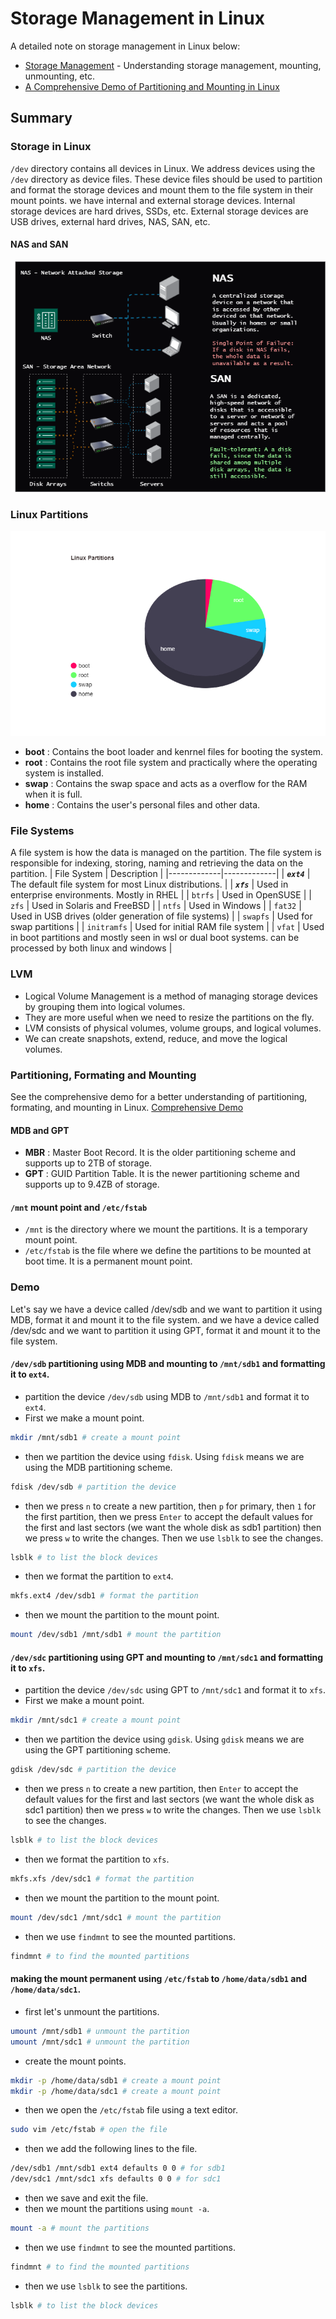 # Storage Management in Linux
A detailed note on storage management in Linux below:
- [Storage Management](/2-usergrouppermissions/3-storagemgmt/storage.md) - Understanding storage management, mounting, unmounting, etc.
- [A Comprehensive Demo of Partitioning and Mounting in Linux](/2-usergrouppermissions/3-storagemgmt/storage.md/#comprehensive-demo)

## Summary
### Storage in Linux
``/dev`` directory contains all devices in Linux. We address devices using the ``/dev`` directory as device files. These device files should be used to partition and format the storage devices and mount them to the file system in their mount points.
we have internal and external storage devices. Internal storage devices are hard drives, SSDs, etc. External storage devices are USB drives, external hard drives, NAS, SAN, etc.

#### NAS and SAN
![NAS and SAN](san.drawio.png)
### Linux Partitions
![Partitions](LinuxPartitions.jpeg)
- **boot** : Contains the boot loader and kenrnel files for booting the system.
- **root** : Contains the root file system and practically where the operating system is installed.
- **swap** : Contains the swap space and acts as a overflow for the RAM when it is full.
- **home** : Contains the user's personal files and other data.
### File Systems
A file system is how the data is managed on the partition. The file system is responsible for indexing, storing, naming and retrieving the data on the partition.
| File System | Description |
|-------------|-------------|
| ***``ext4``*** | The default file system for most Linux distributions. |
| ***``xfs``*** | Used in enterprise environments. Mostly in RHEL |
| ``btrfs`` | Used in OpenSUSE |
| ``zfs`` | Used in Solaris and FreeBSD |
| ``ntfs`` | Used in Windows |
| ``fat32`` | Used in USB drives (older generation of file systems) |
| ``swapfs`` | Used for swap partitions |
| ``initramfs`` | Used for initial RAM file system |
| ``vfat`` | Used in boot partitions and mostly seen in wsl or dual boot systems. can be processed by both linux and windows | 

### LVM
- Logical Volume Management is a method of managing storage devices by grouping them into logical volumes.
- They are more useful when we need to resize the partitions on the fly.
- LVM consists of physical volumes, volume groups, and logical volumes.
- We can create snapshots, extend, reduce, and move the logical volumes.

### Partitioning, Formating and Mounting
See the comprehensive demo for a better understanding of partitioning, formating, and mounting in Linux. [Comprehensive Demo](/2-usergrouppermissions/3-storagemgmt/storage.md/#comprehensive-demo)
#### MDB and GPT
- **MBR** : Master Boot Record. It is the older partitioning scheme and supports up to 2TB of storage.
- **GPT** : GUID Partition Table. It is the newer partitioning scheme and supports up to 9.4ZB of storage.
#### ``/mnt`` mount point and ``/etc/fstab``
- ``/mnt`` is the directory where we mount the partitions. It is a temporary mount point.
- ``/etc/fstab`` is the file where we define the partitions to be mounted at boot time. It is a permanent mount point.

### Demo
Let's say we have a device called /dev/sdb and we want to partition it using MDB, format it and mount it to the file system. and we have a device called /dev/sdc and we want to partition it using GPT, format it and mount it to the file system.

#### ``/dev/sdb`` partitioning using MDB and mounting to ``/mnt/sdb1`` and formatting it to ``ext4``.
- partition the device ``/dev/sdb`` using MDB to ``/mnt/sdb1`` and format it to ``ext4``.
- First we make a mount point.
```bash
mkdir /mnt/sdb1 # create a mount point
```
- then we partition the device using ``fdisk``. Using ``fdisk`` means we are using the MDB partitioning scheme.
```bash
fdisk /dev/sdb # partition the device
```
- then we press ``n`` to create a new partition, then ``p`` for primary, then ``1`` for the first partition, then we press ``Enter`` to accept the default values for the first and last sectors (we want the whole disk as sdb1 partition) then we press ``w`` to write the changes. Then we use ``lsblk`` to see the changes.
```bash
lsblk # to list the block devices
```

- then we format the partition to ``ext4``.
```bash
mkfs.ext4 /dev/sdb1 # format the partition
```
- then we mount the partition to the mount point.
```bash
mount /dev/sdb1 /mnt/sdb1 # mount the partition
```
#### ``/dev/sdc`` partitioning using GPT and mounting to ``/mnt/sdc1`` and formatting it to ``xfs``.
- partition the device ``/dev/sdc`` using GPT to ``/mnt/sdc1`` and format it to ``xfs``.
- First we make a mount point.
```bash
mkdir /mnt/sdc1 # create a mount point
```
- then we partition the device using ``gdisk``. Using ``gdisk`` means we are using the GPT partitioning scheme.
```bash
gdisk /dev/sdc # partition the device
```
- then we press ``n`` to create a new partition, then ``Enter`` to accept the default values for the first and last sectors (we want the whole disk as sdc1 partition) then we press ``w`` to write the changes. Then we use ``lsblk`` to see the changes.
```bash	
lsblk # to list the block devices
```
- then we format the partition to ``xfs``.
```bash
mkfs.xfs /dev/sdc1 # format the partition
```
- then we mount the partition to the mount point.
```bash
mount /dev/sdc1 /mnt/sdc1 # mount the partition
```
- then we use ``findmnt`` to see the mounted partitions.
```bash
findmnt # to find the mounted partitions
```
#### making the mount permanent using ``/etc/fstab`` to ``/home/data/sdb1`` and ``/home/data/sdc1``.
- first let's unmount the partitions.
```bash
umount /mnt/sdb1 # unmount the partition
umount /mnt/sdc1 # unmount the partition
```
- create the mount points.
```bash
mkdir -p /home/data/sdb1 # create a mount point
mkdir -p /home/data/sdc1 # create a mount point
```
- then we open the ``/etc/fstab`` file using a text editor.
```bash
sudo vim /etc/fstab # open the file
```
- then we add the following lines to the file.
```bash
/dev/sdb1 /mnt/sdb1 ext4 defaults 0 0 # for sdb1
/dev/sdc1 /mnt/sdc1 xfs defaults 0 0 # for sdc1
```
- then we save and exit the file.
- then we mount the partitions using ``mount -a``.
```bash
mount -a # mount the partitions
```
- then we use ``findmnt`` to see the mounted partitions.
```bash
findmnt # to find the mounted partitions
```
- then we use ``lsblk`` to see the partitions.
```bash
lsblk # to list the block devices
```








